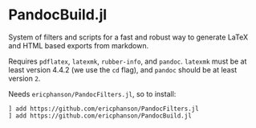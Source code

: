 # PandocBuild.jl

System of filters and scripts for a fast and robust way to generate LaTeX and HTML based exports from markdown.

Requires `pdflatex`, `latexmk`, `rubber-info`, and `pandoc`. `latexmk` must be at least version 4.4.2 (we use the `cd` flag), and `pandoc` should be at least version `2`.

Needs `ericphanson/PandocFilters.jl`, so to install:
```
] add https://github.com/ericphanson/PandocFilters.jl
] add https://github.com/ericphanson/PandocBuild.jl
```
